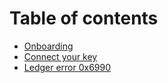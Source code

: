 # Table of contents

* [Onboarding](README.md)
* [Connect your key](connect-key.md)
* [Ledger error 0x6990](ledger-error-0x6990.md)
